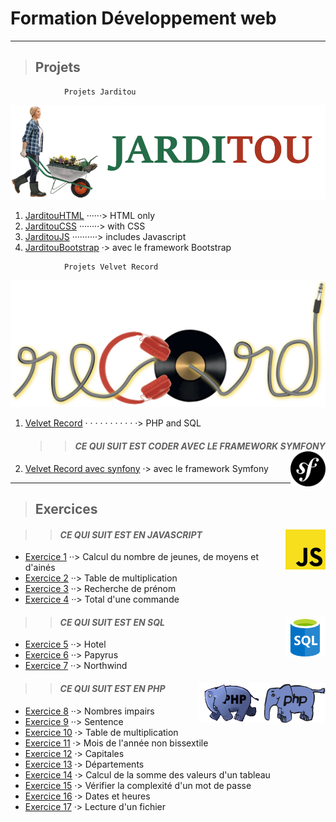 ﻿# **Formation Développement web**

---

> ## Projets

```
            Projets Jarditou
```

![Logo Jarditou](src/img/jarditou.png "Logo Jarditou")

1. [JarditouHTML](projets/jarditouHTML "uniquement en HTML") ······> HTML only
2. [JarditouCSS](projets/jarditouCSS "HTML + CSS") ········> with CSS
3. [JarditouJS](projets/jarditouJS "le javascript est utilisé pour le formulaire") ··········> includes Javascript
4. [JarditouBootstrap](projets/jarditouBootstrap "la mise en page se fait avec Bootstrap") ·> avec le framework Bootstrap

```
            Projets Velvet Record
```

![Velvet Record](src/img/record-transparent.png "Velvet Record")

1. [Velvet Record](projets/record "PHP et SQL") · · · · · · · · · · ·> PHP and SQL

   > > #### **_CE QUI SUIT EST CODER AVEC LE FRAMEWORK SYMFONY_** <img align="right" src="src/img/symfony-framework.png" alt="framework Symfony" title="framework Symfony" widht="auto" height="56x">

2. [Velvet Record avec synfony](https://github.com/MiKL5/afpaDevSymfony/tree/main "Velvet Record avec le cadre de travail Synfony") ·> avec le framework Symfony

---

> ## Exercices

> > #### **_CE QUI SUIT EST EN JAVASCRIPT_** <img align="right" src="src/img/JavaScript.svg.png" alt="JavaScript" title="JavaScript" widht="auto" height="64px">

- [Exercice 1](javaScript/exercice_01_tranchesDages "Calcul du nombre de jeunes, de moyens et d'ainés") ··> Calcul du nombre de jeunes, de moyens et d'ainés
- [Exercice 2](javaScript/exercice_02_multiplication "Table de muliplication (choisir un chiffre et elle est caluler jusqu'à 10)") ··> Table de multiplication
- [Exercice 3](javaScript/exercice_03_rchDePrenom "Recherche d'un prénom (si le prénom est trouvé, il est supprimer de la liste)") ··> Recherche de prénom
- [Exercice 4](javaScript/exercice_04_totalDuneCommande "Total d'une commande") ··> Total d'une commande

> > #### **_CE QUI SUIT EST EN SQL_** <img align="right" src="src/img/SQL.png" alt="homepage" title="Struured Query Language" widht="auto" height="64px">

- [Exercice 5](SQL/exercice_05_casHotel "Cas Hotel") ··> Hotel
- [Exercice 6](SQL/exercice_06_casPapyrus "Cas Papyrus") ··> Papyrus
- [Exercice 7](SQL/exercice_07_Northwind "Évaluation, cas Northwind") ··> Northwind

> > #### **_CE QUI SUIT EST EN PHP_** <img align="right" src="src/img/php.gif" alt="PHP" title="PHP" widht="auto" height="64px"> <img align="right" src="src/img/php_anim.jpg" alt="PHP" title="PHP" widht="auto" height="64px">

- [Exercice 8](PHP/exercice_08_nbImpairs "Nombres impairs") ··> Nombres impairs
- [Exercice 9](PHP/exercice_09_sentence "La phrase (se répète en boucle)") ··> Sentence
- [Exercice 10](PHP/exercice_10_tableMultiplication "Table de multiplication") ·> Table de multiplication
- [Exercice 11](PHP/exercice_11_moisDeLanneeNonBisectile "Mois de l'année bisextile") ·> Mois de l'année non bissextile
- [Exercice 12](PHP/exercice_12_Capitales "Capitales") ·> Capitales
- [Exercice 13](PHP/exercice_13_departements "Départemnts") ·> Départements
- [Exercice 14](PHP/exercice_14_calculDeLaSommeDesValeursDunTableau "Calcul de la somme des valeurs d'un tableau") ·> Calcul de la somme des valeurs d'un tableau
- [Exercice 15](PHP/exercice_15_pswd "Vérifier la compléxité d'un mot de passe") ·> Vérifier la complexité d'un mot de passe
- [Exercice 16](PHP/exercice_16_datesEtHeures "Dates et heures") ·> Dates et heures
- [Exercice 17](PHP/exercice_17_lectureDunFichier "Lecture d'un fichier") ·> Lecture d'un fichier

<!-- ___
>>>NOTA :
[Pour téléchargerl le contenu du dépôt cliquer ici](https://github.com/MiKL5/afpaDev.git "Dépôt") -->
